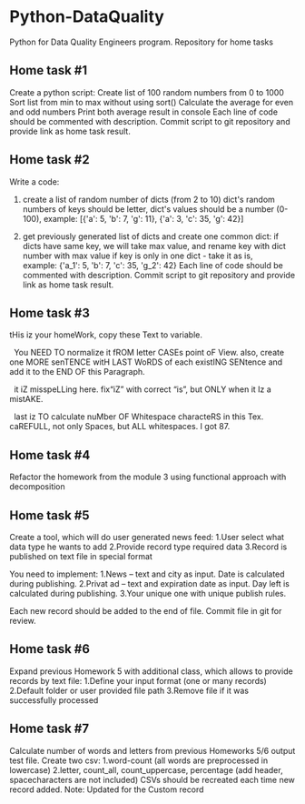 # Python-DataQuality
Python for Data Quality Engineers program. Repository for home tasks


## Home task #1
Create a python script:
    Create list of 100 random numbers from 0 to 1000
    Sort list from min to max without using sort()
    Calculate the average for even and odd numbers
    Print both average result in console
    Each line of code should be commented with description.
Commit script to git repository and provide link as home task result.


## Home task #2
Write a code:

1. create a list of random number of dicts (from 2 to 10)
dict's random numbers of keys should be letter,
dict's values should be a number (0-100),
example: [{'a': 5, 'b': 7, 'g': 11}, {'a': 3, 'c': 35, 'g': 42}]

2. get previously generated list of dicts and create one common dict:
if dicts have same key, we will take max value, and rename key with dict number with max value
if key is only in one dict - take it as is,
example: {'a_1': 5, 'b': 7, 'c': 35, 'g_2': 42}
Each line of code should be commented with description.
Commit script to git repository and provide link as home task result.


## Home task #3
tHis iz your homeWork, copy these Text to variable.



  You NEED TO normalize it fROM letter CASEs point oF View. also, create one MORE senTENCE witH LAST WoRDS of each existING SENtence and add it to the END OF this Paragraph.



  it iZ misspeLLing here. fix“iZ” with correct “is”, but ONLY when it Iz a mistAKE.



  last iz TO calculate nuMber OF Whitespace characteRS in this Tex. caREFULL, not only Spaces, but ALL whitespaces. I got 87.


## Home task #4
Refactor the homework from the module 3 using functional approach with decomposition


## Home task #5
Create a tool, which will do user generated news feed:
1.User select what data type he wants to add
2.Provide record type required data
3.Record is published on text file in special format

You need to implement:
1.News – text and city as input. Date is calculated during publishing.
2.Privat ad – text and expiration date as input. Day left is calculated during publishing.
3.Your unique one with unique publish rules.

Each new record should be added to the end of file. Commit file in git for review.


## Home task #6
Expand previous Homework 5 with additional class, which allows to provide records by text file:
1.Define your input format (one or many records)
2.Default folder or user provided file path
3.Remove file if it was successfully processed


## Home task #7
Calculate number of words and letters from previous Homeworks 5/6 output test file.
Create two csv:
1.word-count (all words are preprocessed in lowercase)
2.letter, count_all, count_uppercase, percentage (add header, spacecharacters are not included)
CSVs should be recreated each time new record added.
Note: Updated for the Custom record


